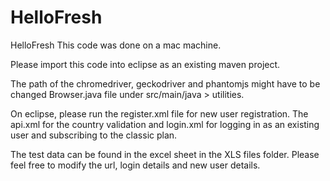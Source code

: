# HelloFresh
HelloFresh
This code was done on a mac machine. 

Please import this code into eclipse as an existing maven project.

The path of the chromedriver, geckodriver and phantomjs might have to be changed Browser.java file under src/main/java > utilities.

On eclipse, please run the register.xml file for new user registration. The api.xml for the country validation and login.xml for logging in as an existing user and subscribing to the classic plan.

The test data can be found in the excel sheet in the XLS files folder. Please feel free to modify the url, login details and new user details.
